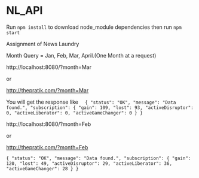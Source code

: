 # NL_API
Run ``npm install`` to download node_module dependencies 
then run ``npm start``


Assignment of News Laundry

Month Query = Jan, Feb, Mar, April.(One Month at a request)

http://localhost:8080/?month=Mar

or 

http://thepratik.com/?month=Mar

You will get the response like 
``  {
    "status": "OK",
    "message": "Data found.",
    "subscription": {
        "gain": 109,
        "lost": 93,
        "activeDisruptor": 0,
        "activeLiberator": 0,
        "activeGameChanger": 0
    }
}``


http://localhost:8080/?month=Feb

or 

http://thepratik.com/?month=Feb

``
{
    "status": "OK",
    "message": "Data found.",
    "subscription": {
        "gain": 120,
        "lost": 49,
        "activeDisruptor": 29,
        "activeLiberator": 36,
        "activeGameChanger": 28
    }
}
``
